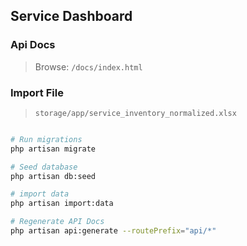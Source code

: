 ## Service Dashboard

### Api Docs
> Browse: `/docs/index.html`

### Import File
> `storage/app/service_inventory_normalized.xlsx`

```bash

# Run migrations
php artisan migrate

# Seed database
php artisan db:seed

# import data
php artisan import:data

# Regenerate API Docs
php artisan api:generate --routePrefix="api/*"

```
